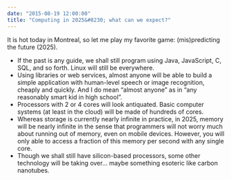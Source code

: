 ```yaml
---
date: "2015-08-19 12:00:00"
title: "Computing in 2025&#8230; what can we expect?"
---
```




It is hot today in Montreal, so let me play my favorite game: (mis)predicting the future (2025).

- If the past is any guide, we shall still program using Java, JavaScript, C, SQL, and so forth. Linux will still be everywhere.
- Using libraries or web services, almost anyone will be able to build a simple application with human-level speech or image recognition, cheaply and quickly. And I do mean &ldquo;almost anyone&rdquo; as in &ldquo;any reasonably smart kid in high school&rdquo;. 
- Processors with 2 or 4 cores will look antiquated. Basic computer systems (at least in the cloud) will be made of hundreds of cores. 
- Whereas storage is currently nearly infinite in practice, in 2025, memory will be nearly infinite in the sense that programmers will not worry much about running out of memory, even on mobile devices. However, you will only able to access a fraction of this memory per second with any single core. 
- Though we shall still have silicon-based processors, some other technology will be taking over&hellip; maybe something esoteric like carbon nanotubes.


